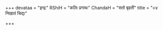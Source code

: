 +++
devataa = "इन्द्रः"
RShiH = "कलिः प्रगाथः"
ChandaH = "सतो बृहती"
title = "०४ निखातं चिद्यः"

+++
